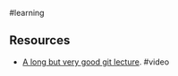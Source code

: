 #learning

## Resources
* [A long but very good git lecture](https://www.youtube.com/watch?v=2sjqTHE0zok&feature=youtu.be). #video